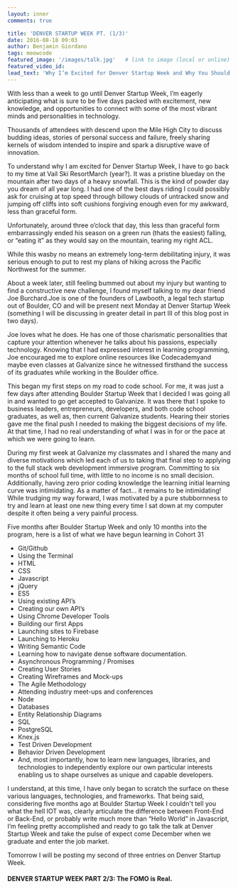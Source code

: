 ```yaml
---
layout: inner
comments: true

title: 'DENVER STARTUP WEEK PT. (1/3)'
date: 2016-08-18 09:03
author: Benjamin Giordano
tags: meowcode
featured_image: '/images/talk.jpg'   # link to image (local or online)
featured_video_id:
lead_text: 'Why I’m Excited for Denver Startup Week and Why You Should Be Too.'
---
```



With less than a week to go until Denver Startup Week, I’m eagerly anticipating what is sure to be five days packed with excitement, new knowledge, and opportunities to connect with some of the most vibrant minds and personalities in technology.

Thousands of attendees with descend upon the Mile High City to discuss budding ideas, stories of personal success and failure, freely sharing kernels of wisdom intended to inspire and spark a disruptive wave of innovation.

To understand why I am excited for Denver Startup Week, I have to go back to my time at Vail Ski ResortMarch (year?). It was a pristine blueday on the mountain after two days of a heavy snowfall. This is the kind of powder day you dream of all year long. I had one of the best days riding I could possibly ask for cruising at top speed through billowy clouds of untracked snow and jumping off cliffs into soft cushions forgiving enough even for my awkward, less than graceful form.

Unfortunately, around three o’clock that day, this less than graceful form embarrassingly ended his season on a green run (thats the easiest) falling, or “eating it” as they would say on the mountain, tearing my right ACL.

While this wasby no means an extremely long-term debilitating injury, it was serious enough to put to rest my plans of hiking across the Pacific Northwest for the summer.

About a week later, still feeling bummed out about my injury but wanting to find a constructive new challenge, I found myself talking to my dear friend Joe Burchard.Joe is one of the founders of Lawbooth, a legal tech startup out of Boulder, CO and will be present next Monday at Denver Startup Week (something I will be discussing in greater detail in part III of this blog post in two days).

Joe loves what he does. He has one of those charismatic personalities that capture your attention whenever he talks about his passions, especially technology. Knowing that I had expressed interest in learning programming, Joe encouraged me to explore online resources like Codecademyand maybe even classes at Galvanize since he witnessed firsthand the success of its graduates while working in the Boulder office.

This began my first steps on my road to code school. For me, it was just a few days after attending Boulder Startup Week that I decided I was going all in and wanted to go get accepted to Galvanize. It was there that I spoke to business leaders, entrepreneurs, developers, and both code school graduates, as well as, then current Galvanize students. Hearing their stories gave me the final push I needed to making the biggest decisions of my life.  At that time, I had no real understanding of what I was in for or the pace at which we were going to learn.

During my first week at Galvanize my classmates and I shared the many and diverse motivations which led each of us to taking that final step to applying to the full stack web development immersive program. Committing to six months of school full time, with little to no income is no small decision. Additionally, having zero prior coding knowledge the learning initial learning curve was intimidating. As a matter of fact… it remains to be intimidating!  While trudging my way forward, I was motivated by a pure stubbornness to try and learn at least one new thing every time I sat down at my computer despite it often being a very painful process.

Five months after Boulder Startup Week and only 10 months into the program, here is a list of what we have begun learning in Cohort 31

* Git/Github
* Using the Terminal
* HTML
* CSS
* Javascript
* jQuery
* ES5
* Using existing API’s
* Creating our own API’s
* Using Chrome Developer Tools
* Building our first Apps
* Launching sites to Firebase
* Launching to Heroku
* Writing Semantic Code
* Learning how to navigate dense software documentation.
* Asynchronous Programming / Promises
* Creating User Stories
* Creating Wireframes and Mock-ups
* The Agile Methodology
* Attending industry meet-ups and conferences
* Node
* Databases
* Entity Relationship Diagrams
* SQL
* PostgreSQL
* Knex.js
* Test Driven Development
* Behavior Driven Development
* And, most importantly, how to learn new languages, libraries, and technologies to independently explore our own particular interests enabling us to shape ourselves as unique and capable developers.





I understand, at this time, I have only began to scratch the surface on these various languages, technologies, and frameworks. That being said, considering five months ago at Boulder Startup Week I couldn't tell you what the hell IOT was, clearly articulate the difference between Front-End or Back-End, or probably write much more than “Hello World” in Javascript, I’m feeling pretty accomplished and ready to go talk the talk at Denver Startup Week and take the pulse of expect come December when we graduate and enter the job market.

Tomorrow I will be posting my second of three entries on Denver Startup Week.

#### DENVER STARTUP WEEK PART 2/3: The FOMO is Real.
